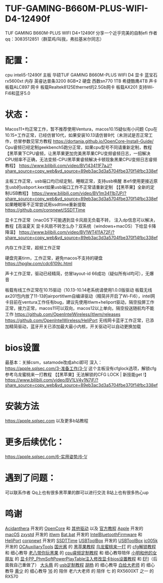 # TUF-GAMING-B660M-PLUS-WIFI-D4-12490f
TUF GAMING B660M-PLUS WIFI D4+12490f
分享一个近乎完美的自制efi
作者qq：3083512851（群菜鸡/叫我，弗拉基米尔同志）

配置：
==
cpu inteli5-12490f
主板 华硕TUF GAMING B660M-PLUS WIFI D4
显卡 蓝宝石rx5600xt
内存 英睿达普条3200 8GB*2
硬盘 西数sn770 1TB
    希捷酷鹰4TB
声卡 板载ALC897
网卡 板载Realtek8125Ethernet的2.5Gb网卡
    板载AX201 支持Wi-Fi6和蓝牙5.0

状态：
=
Macos11+均正常工作，暂不推荐使用Ventura，macos10.15疑似有小问题
Cpu在10.15+工作正常，已经仿冒10代，如果安装10.13请仿冒8代（未测试是否正常工作，仿冒参数见官方教程
https://dortania.github.io/OpenCore-Install-Guide/
Cpu睿频已经定制geekbench5跑分正常，如果cpu型号不同请重新定制，教程
【黑苹果下CPU睿频，让黑苹果更加完美黑苹果CPU变频睿频日志，一招解决CPU频率不正确，无法变频-CPU黑苹果睿频解决卡顿现象黑果CPU变频日志睿频教程】 https://www.bilibili.com/video/BV143411F7aJ/?share_source=copy_web&vd_source=89eb3ac3d3a5704fbe370f14fbc338ef

主板工作正常，usb端口均已经定制，睡眠正常，支持usb唤醒
本efi使用更接近原生usb的usbport.kext如果usb端口工作不正常请重新定制
【【黑苹果】全新的定制USB教程】 https://www.bilibili.com/video/BV1m3411b7JP/?share_source=copy_web&vd_source=89eb3ac3d3a5704fbe370f14fbc338ef
如果睡眠等不正常尝试用ssdttime重新提取
https://github.com/corpnewt/SSDTTime

显卡工作正常（macOS下可能遇到显卡风扇无负载不转，
注入dp信息可以解决，
教程【高温夏天 显卡风扇不转怎么办？双系统（windows+macOS）下给显卡降降温】 https://www.bilibili.com/video/BV1WT411A72F/?share_source=copy_web&vd_source=89eb3ac3d3a5704fbe370f14fbc338ef

内存工作正常，超频工作正常

硬盘完美tirm，工作正常，避免macos不支持的硬盘
https://hpglw.com/cdc6109c.html

声卡工作正常，驱动已经精简，仿冒layout-id 66成功（疑似所有id均可），无爆音

板载有线工作正常在10.15驱动（10.13-10.14老系统请使用1.0.0版驱动
板载无线ax201包内放了11-13的airportitlwm自编译驱动（精简并开启了Wi-Fi6），intel网卡目前在ventura工作任有bug，建议先使用itlwm+heliport驱动，隔空投屏工作正常，接力正常，macos11可以双向，macos12以上单向，隔空投送随航均不能工作
https://github.com/OpenIntelWireless/itlwm/releases
https://github.com/OpenIntelWireless/HeliPort
无线网卡蓝牙工作正常，已添加精简驱动，蓝牙开关已添加最大最小内核，开关驱动可以自动更换加载

bios设置
=
最基本：关掉csm，satamode改成ahci即可
深入：https://apple.sqlsec.com/3-准备工作/3-1/
这个主板没有cfglock选项，解锁cfg参考乌龙蜜桃来一打教程
【【黑苹果】无法解锁的CFG LOCK | 新技能get !】 https://www.bilibili.com/video/BV1LV4y1N7jF/?share_source=copy_web&vd_source=89eb3ac3d3a5704fbe370f14fbc338ef

安装方法
=
https://apple.sqlsec.com
以及更多b站教程

更多后续优化：
=
https://apple.sqlsec.com/6-实用姿势/6-1/

遇到了问题：
=
可以联系作者
Qq上也有很多黑苹果的群可以进行交流
B站上也有很多热心up

鸣谢
=
[Acidanthera](https://github.com/acidanthera) 开发的 [OpenCore](https://github.com/acidanthera/OpenCorePkg) 和 [其他驱动](https://github.com/orgs/acidanthera/repositories) 以及 [官方教程](https://dortania.github.io/OpenCore-Install-Guide/)
[Apple](https://www.apple.com) 开发的 [macOS](https://www.apple.com/macos/)
[zxystd](https://github.com/zxystd) 开发的 [itlwm](https://github.com/OpenIntelWireless/itlwm)
[Bat.bat](https://github.com/williambj1) 开发的 [IntelBluetoothFirmware](https://github.com/OpenIntelWireless/IntelBluetoothFirmware) 和 [HeliPort](https://github.com/OpenIntelWireless/HeliPort)
[corpnewt](https://github.com/corpnewt) 开发的 [SSDTTime](https://github.com/corpnewt/SSDTTime)
[USBToolBox](https://github.com/USBToolBox) 开发的 [USBToolBox](https://github.com/USBToolBox)
[ic005k](https://github.com/ic005k) 开发的 [OCAuxiliaryTools](https://github.com/ic005k/OCAuxiliaryTools)
[国光酱](https://space.bilibili.com/112842166?spm_id_from=333.337.0.0) 的 [黑苹果教程](https://apple.sqlsec.com)
[乌龙蜜桃来一打](https://space.bilibili.com/244390800?spm_id_from=333.337.0.0) 的 [cfg解锁教程](https://www.bilibili.com/video/BV1LV4y1N7jF/?spm_id_from=333.999.0.0&vd_source=1b694a12fb9af6d07f612a9c284e1867) 和 细心教导
[老八带你玩黑果](https://space.bilibili.com/504306154?spm_id_from=333.337.search-card.all.click) 的 [cpu睿频定制教程](https://www.bilibili.com/video/BV143411F7aJ/?spm_id_from=333.999.0.0&vd_source=1b694a12fb9af6d07f612a9c284e1867) 和 细心教导陪伴
[小明和他的女朋友](https://space.bilibili.com/591453294?spm_id_from=333.337.0.0) 的 [显卡PP_PhmSoftPowerPlayTable注入修改显卡bios设置教程](https://www.bilibili.com/video/BV1WT411A72F/?spm_id_from=333.999.0.0&vd_source=1b694a12fb9af6d07f612a9c284e1867) 和 [EFI](https://github.com/Xmingbai/ASUS-TUF-GAMING-B660M-PLUS-Wi-Fi-D4-Hackintosh)（后面我自己重做了）
[大头蔡](https://space.bilibili.com/16323318) 的 [usb定制教程](https://www.bilibili.com/video/BV1m3411b7JP/?spm_id_from=333.337.search-card.all.click&vd_source=1b694a12fb9af6d07f612a9c284e1867)
[胡杨](https://space.bilibili.com/597075281?spm_id_from=333.337.0.0) 的 细心教导
[白给大老师](https://space.bilibili.com/1314835603?spm_id_from=333.337.0.0) 的 细心教导
[黄少](https://space.bilibili.com/621086526?spm_id_from=333.337.0.0) 的 细心教导
[16](https://github.com/shilu0718) 的 陪伴
老六大老师 的 陪伴
七 的 RX5600XT
之一 的 RX570
